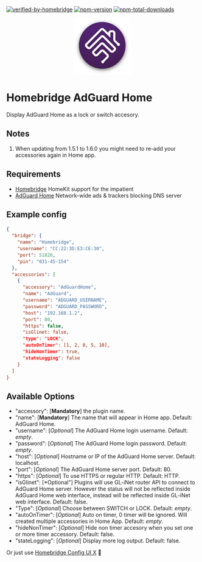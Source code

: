 [![verified-by-homebridge](https://badgen.net/badge/homebridge/verified/purple)](https://github.com/homebridge/homebridge/wiki/Verified-Plugins)
[![npm-version](https://badgen.net/npm/v/homebridge-adguardhome)](https://www.npmjs.com/package/homebridge-adguardhome)
[![npm-total-downloads](https://badgen.net/npm/dt/homebridge-adguardhome)](https://www.npmjs.com/package/homebridge-adguardhome)

<p align="center">
<img src="https://raw.githubusercontent.com/homebridge/branding/master/logos/homebridge-color-round-stylized.png" width="150">
</p>

# Homebridge AdGuard Home

Display AdGuard Home as a lock or switch accesory.

## Notes

1. When updating from 1.5.1 to 1.6.0 you might need to re-add your accessories again in Home app.

## Requirements

- [Homebridge](https://github.com/homebridge/homebridge) HomeKit support for the impatient
- [AdGuard Home](https://github.com/AdguardTeam/AdGuardHome) Network-wide ads & trackers blocking DNS server

## Example config

```json
{
  "bridge": {
    "name": "Homebridge",
    "username": "CC:22:3D:E3:CE:30",
    "port": 51826,
    "pin": "031-45-154"
  },
  "accessories": [
    {
      "accessory": "AdGuardHome",
      "name": "AdGuard",
      "username": "ADGUARD_USERNAME",
      "password": "ADGUARD_PASSWORD",
      "host": "192.168.1.2",
      "port": 80,
      "https": false,
      "isGlinet: false,
      "type": "LOCK",
      "autoOnTimer": [1, 2, 0, 5, 10],
      "hideNonTimer": true,
      "stateLogging": false
    }
  ]
}
```

## Available Options

- "accessory": [**Mandatory**] the plugin name.
- "name": [**Mandatory**] The name that will appear in Home app. Default: AdGuard Home.
- "username": [*Optional*] The AdGuard Home login username. Default: *empty*.
- "password": [*Optional*] The AdGuard Home login password. Default: *empty*.
- "host": [*Optional*] Hostname or IP of the AdGuard Home server. Default: localhost.
- "port": [*Optional*] The AdGuard Home server port. Default: 80.
- "https": [*Optional*] To use HTTPS or regular HTTP. Default: HTTP.
- "isGlinet": [*Optional"] Plugins will use GL-iNet router API to connect to AdGuard Home server. However the status will not be reflected inside AdGuard Home web interface, instead will be reflected inside GL-iNet web interface. Default: false.
- "Type": [*Optional*] Choose between SWITCH or LOCK. Default: *empty*.
- "autoOnTimer": [*Optional*] Auto on timer, 0 timer will be ignored. Will created multiple accessories in Home App. Default: *empty*.
- "hideNonTimer": [*Optional*] Hide non timer accesory when you set one or more timer accessory. Default: false.
- "stateLogging": [*Optional*] Display more log output. Default: false.

Or just use [Homebridge Config UI X](https://github.com/homebridge/homebridge-config-ui-x) 👀
